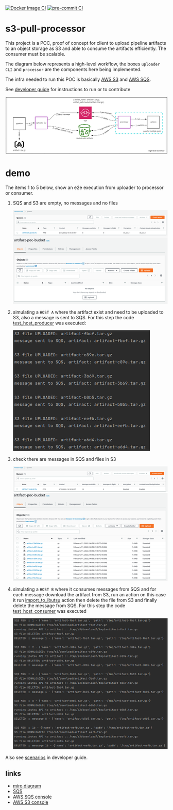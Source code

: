 [![Docker Image CI](https://github.com/eduardocerqueira/s3-pull-processor/actions/workflows/docker-image.yml/badge.svg?branch=main)](https://github.com/eduardocerqueira/s3-pull-processor/actions/workflows/docker-image.yml)
[![pre-commit CI](https://github.com/eduardocerqueira/s3-pull-processor/actions/workflows/pylint.yml/badge.svg?branch=main)](https://github.com/eduardocerqueira/s3-pull-processor/actions/workflows/pylint.yml)

# s3-pull-processor

This project is a POC, proof of concept for client to upload pipeline artifacts to an object storage as S3 and able
to consume the artifacts efficiently. The consumer must be scalable.

The diagram below represents a high-level workflow, the boxes `uploader CLI` and `processor` are the components here
being implemented.

The infra needed to run this POC is basically [AWS S3](https://aws.amazon.com/s3/) and
[AWS SQS](https://aws.amazon.com/sqs/).

See [developer guide](doc/developer_guide.md) for instructions to run or to contribute

![diagram](doc/img/diagram_workflow.png)

# demo

The items 1 to 5 below, show an e2e execution from uploader to processor or consumer.

1. SQS and S3 are empty, no messages and no files

    ![sqs_empty](doc/img/demo_sqs_empty.png)
    ![s3_empty](doc/img/demo_s3_empty.png)


2. simulating a `HOST A` where the artifact exist and need to be uploaded to S3, also a message is sent to SQS.
For this step the code [test_host_producer](test/test_e2e.py) was executed:

    ![host_A](doc/img/demo_host_uploader.png)


3. check there are messages in SQS and files in S3

    ![sqs_full](doc/img/demo_sqs_msg_created.png)
    ![s3_full](doc/img/demo_s3_file_uploaded.png)


5. simulating a `HOST B` where it consumes messages from SQS and for each message download the artifact from S3,
run an action on this case it run [import_to_ibutsu](s3_pull_processor/actions.py) action then delete the file
from S3 and finally delete the message from SQS. For this step the code [test_host_consumer](test/test_e2e.py) was executed

    ![host_B](doc/img/demo_host_consumer.png)


Also see [scenarios](doc/developer_guide.md#scenarios) in developer guide.

## links
* [miro diagram](https://miro.com/app/board/uXjVOOPt_g4=/)
* [SQS](https://docs.aws.amazon.com/AWSSimpleQueueService/latest/SQSDeveloperGuide/sqs-using-send-message-with-attributes.html)
* [AWS SQS console](https://us-east-2.console.aws.amazon.com/sqs/v2/home?region=us-east-2#/queues)
* [AWS S3 console](https://s3.console.aws.amazon.com/s3/buckets/artifact-poc-bucket?region=us-east-2&tab=objects)
